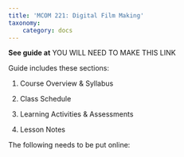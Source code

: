 ```yaml
---
title: 'MCOM 221: Digital Film Making'
taxonomy:
    category: docs
---
```

**See guide at** YOU WILL NEED TO MAKE THIS LINK

Guide includes these sections:

1.  Course Overview & Syllabus

2.  Class Schedule

3.  Learning Activities & Assessments

4.  Lesson Notes

The following needs to be put online:
